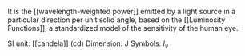 It is the [[wavelength-weighted power]] emitted by a light source in a particular direction per unit solid angle, based on the [[Luminosity Functions]], a standardized model of the sensitivity of the human eye.

SI unit: [[candela]] (cd)
Dimension: J
Symbols: $I_v$